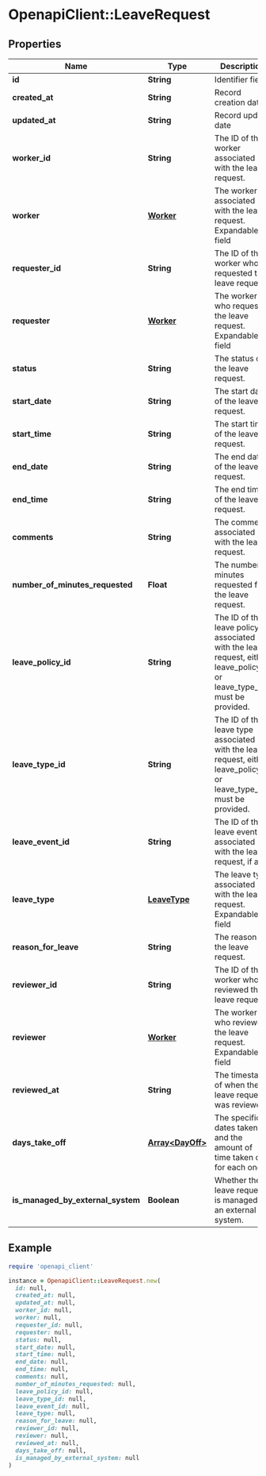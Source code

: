 # OpenapiClient::LeaveRequest

## Properties

| Name | Type | Description | Notes |
| ---- | ---- | ----------- | ----- |
| **id** | **String** | Identifier field |  |
| **created_at** | **String** | Record creation date |  |
| **updated_at** | **String** | Record update date |  |
| **worker_id** | **String** | The ID of the worker associated with the leave request. |  |
| **worker** | [**Worker**](Worker.md) | The worker associated with the leave request.  Expandable field | [optional] |
| **requester_id** | **String** | The ID of the worker who requested the leave request. | [optional] |
| **requester** | [**Worker**](Worker.md) | The worker who requested the leave request.  Expandable field | [optional] |
| **status** | **String** | The status of the leave request. |  |
| **start_date** | **String** | The start date of the leave request. |  |
| **start_time** | **String** | The start time of the leave request. | [optional] |
| **end_date** | **String** | The end date of the leave request. |  |
| **end_time** | **String** | The end time of the leave request. | [optional] |
| **comments** | **String** | The comments associated with the leave request. | [optional] |
| **number_of_minutes_requested** | **Float** | The number of minutes requested for the leave request. | [optional] |
| **leave_policy_id** | **String** | The ID of the leave policy associated with the leave request, either leave_policy_id or leave_type_id must be provided. | [optional] |
| **leave_type_id** | **String** | The ID of the leave type associated with the leave request, either leave_policy_id or leave_type_id must be provided. | [optional] |
| **leave_event_id** | **String** | The ID of the leave event associated with the leave request, if any. | [optional] |
| **leave_type** | [**LeaveType**](LeaveType.md) | The leave type associated with the leave request.  Expandable field | [optional] |
| **reason_for_leave** | **String** | The reason for the leave request. | [optional] |
| **reviewer_id** | **String** | The ID of the worker who reviewed the leave request. | [optional] |
| **reviewer** | [**Worker**](Worker.md) | The worker who reviewed the leave request.  Expandable field | [optional] |
| **reviewed_at** | **String** | The timestamp of when the leave request was reviewed. | [optional] |
| **days_take_off** | [**Array&lt;DayOff&gt;**](DayOff.md) | The specific dates taken off and the amount of time taken off for each one. | [optional] |
| **is_managed_by_external_system** | **Boolean** | Whether the leave request is managed by an external system. | [optional] |

## Example

```ruby
require 'openapi_client'

instance = OpenapiClient::LeaveRequest.new(
  id: null,
  created_at: null,
  updated_at: null,
  worker_id: null,
  worker: null,
  requester_id: null,
  requester: null,
  status: null,
  start_date: null,
  start_time: null,
  end_date: null,
  end_time: null,
  comments: null,
  number_of_minutes_requested: null,
  leave_policy_id: null,
  leave_type_id: null,
  leave_event_id: null,
  leave_type: null,
  reason_for_leave: null,
  reviewer_id: null,
  reviewer: null,
  reviewed_at: null,
  days_take_off: null,
  is_managed_by_external_system: null
)
```

